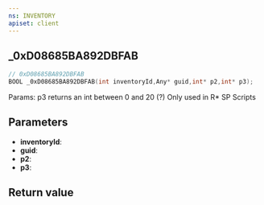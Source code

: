 ```yaml
---
ns: INVENTORY
apiset: client
---
```

## _0xD08685BA892DBFAB

```c
// 0xD08685BA892DBFAB
BOOL _0xD08685BA892DBFAB(int inventoryId,Any* guid,int* p2,int* p3);
```

Params: p3 returns an int between 0 and 20 (?)
Only used in R* SP Scripts

## Parameters
* **inventoryId**:
* **guid**:
* **p2**:
* **p3**:

## Return value

